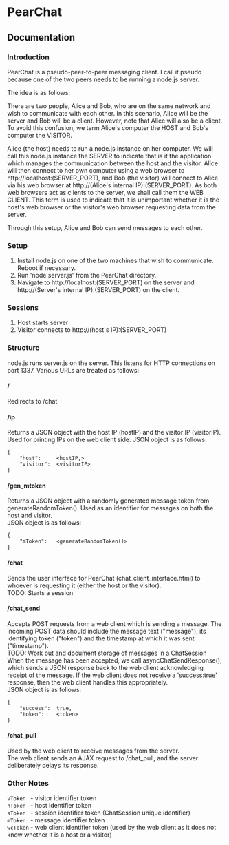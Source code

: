 # PearChat

## Documentation

### Introduction
PearChat is a pseudo-peer-to-peer messaging client. I call it pseudo because one
of the two peers needs to be running a node.js server. 

The idea is as follows:

There are two people, Alice and Bob, who are on the same network and wish to
communicate with each other. In this scenario, Alice will be the server and Bob
will be a client. However, note that Alice will also be a client. To avoid this
confusion, we term Alice's computer the HOST and Bob's computer the VISITOR.

Alice (the host) needs to run a node.js instance on her computer. We will call
this node.js instance the SERVER to indicate that is it the application which
manages the communication between the host and the visitor.
Alice will then connect	to her own computer using a web browser to
http://localhost:(SERVER_PORT), and Bob (the visitor) will connect to Alice via his web browser
at http://(Alice's internal IP):(SERVER_PORT). As both web browsers act as clients to the server,
we shall call them the WEB CLIENT. This term is used to indicate that it is
unimportant whether it is the host's web browser or the visitor's web browser
requesting data from the server.

Through this setup, Alice and Bob can send messages to each other. 



### Setup
1) Install node.js on one of the two machines that wish to communicate. Reboot if
necessary.
2) Run 'node server.js' from the PearChat directory.
3) Navigate to http://localhost:(SERVER_PORT) on the server and http://(Server's internal IP):(SERVER_PORT) on
the client.



### Sessions
1) Host starts server
2) Visitor connects to http://(host's IP):(SERVER_PORT)



### Structure

node.js runs server.js on the server. This listens for HTTP connections on port 1337.
Various URLs are treated as follows:

#### /
Redirects to /chat

#### /ip
Returns a JSON object with the host IP (hostIP) and the visitor IP (visitorIP).
Used for printing IPs on the web client side.
JSON object is as follows:

    {
        "host":		<hostIP,>
        "visitor":	<visitorIP>
    }

#### /gen_mtoken
Returns a JSON object with a randomly generated message token from generateRandomToken(). Used as an identifier for messages on both the host and visitor.  
JSON object is as follows:

    {
        "mToken":	<generateRandomToken()>
    }

#### /chat
Sends the user interface for PearChat (chat_client_interface.html) to whoever is requesting it (either the host or the visitor).  
TODO: Starts a session

#### /chat_send
Accepts POST requests from a web client which is sending a message. The incoming POST data should include the message text ("message"), its identifying token ("token") and the timestamp at which it was sent ("timestamp").  
TODO: Work out and document storage of messages in a ChatSession  
When the message has been accepted, we call asyncChatSendResponse(), which sends a JSON response back to the web client acknowledging receipt of the message. If the web client does not receive a 'success:true' response, then the web client handles this appropriately.  
JSON object is as follows:

    {
        "success":	true,
        "token":	<token>
    }

#### /chat_pull
Used by the web client to receive messages from the server.  
The web client sends an AJAX request to /chat_pull, and the server deliberately delays its response. 




### Other Notes
`vToken ` - visitor 	 identifier token  
`hToken ` - host	 	   identifier token  
`sToken ` - session 	 identifier token (ChatSession unique identifier)  
`mToken ` - message 	 identifier token  
`wcToken` - web client identifier token (used by the web client as it does not know whether it is a host or a visitor)  
